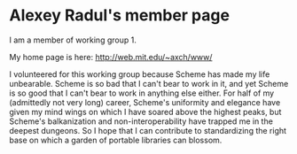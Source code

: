 # Alexey Radul's member page

I am a member of working group 1.

My home page is here: http://web.mit.edu/~axch/www/

I volunteered for this working group because Scheme has made my life
unbearable.  Scheme is so bad that I can't bear to work in it, and yet
Scheme is so good that I can't bear to work in anything else either.
For half of my (admittedly not very long) career, Scheme's uniformity
and elegance have given my mind wings on which I have soared above the
highest peaks, but Scheme's balkanization and non-interoperability
have trapped me in the deepest dungeons.  So I hope that I can
contribute to standardizing the right base on which a garden of
portable libraries can blossom.

